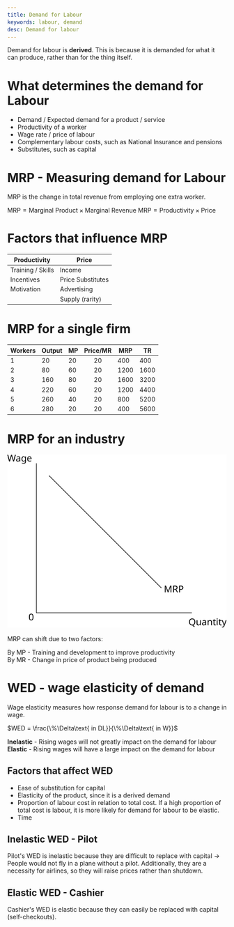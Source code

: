 ```yaml
---
title: Demand for Labour
keywords: labour, demand
desc: Demand for labour
---
```


Demand for labour is **derived**. This is because it is demanded for what it can produce, rather than for the thing itself.

# What determines the demand for Labour #
- Demand / Expected demand for a product / service
- Productivity of a worker
- Wage rate / price of labour
- Complementary labour costs, such as National Insurance and pensions
- Substitutes, such as capital

# MRP - Measuring demand for Labour #
MRP is the change in total revenue from employing one extra worker.

$\text{MRP} = \text{Marginal Product} \times \text{Marginal Revenue}$
$\text{MRP} = \text{Productivity} \times \text{Price}$

# Factors that influence MRP #

|Productivity|Price|
|---|---|
|Training / Skills|Income|
|Incentives|Price Substitutes|
|Motivation|Advertising|
| |Supply (rarity)|

# MRP for a single firm #

|Workers|Output|MP|Price/MR|MRP |TR |
|---    |---   |---|:---:  |--- |---| 
|1      |20    |20 |20     |400 |400|
|2      |80    |60 |20     |1200|1600|
|3      |160   |80 |20     |1600|3200|
|4      |220   |60 |20     |1200|4400|
|5      |260   |40 |20     |800 |5200|
|6      |280   |20 |20     |400 |5600|

# MRP for an industry #
![A graph showing MRP sloping downwards, on a graph of wage against quantity](../diagrams/labour_market/labour_demand.svg#mono-black)

MRP can shift due to two factors:

By MP - Training and development to improve productivity  
By MR - Change in price of product being produced

# WED - wage elasticity of demand #
Wage elasticity measures how response demand for labour is to a change in wage.

$WED = \frac{\%\Delta\text{ in DL}}{\%\Delta\text{ in W}}$

**Inelastic** - Rising wages will not greatly impact on the demand for labour  
**Elastic** - Rising wages will have a large impact on the demand for labour

## Factors that affect WED ##
- Ease of substitution for capital
- Elasticity of the product, since it is a derived demand
- Proportion of labour cost in relation to total cost. If a high proportion of total cost is labour, it is more likely for demand for labour to be elastic.
- Time

## Inelastic WED - Pilot ##
Pilot's WED is inelastic because they are difficult to replace with capital -> People would not fly in a plane without a pilot.
Additionally, they are a necessity for airlines, so they will raise prices rather than shutdown.

## Elastic WED - Cashier ##
Cashier's WED is elastic because they can easily be replaced with capital (self-checkouts).